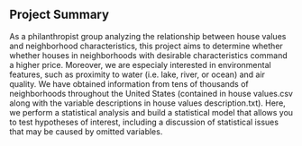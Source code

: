 ## Project Summary

As a philanthropist group analyzing the relationship between house values and neighborhood characteristics, this project aims to determine whether whether houses in neighborhoods with desirable characteristics command a higher price. Moreover, we are especialy interested in environmental features, such as proximity to water (i.e. lake, river, or ocean) and air quality. We have obtained information from tens of thousands of neighborhoods throughout the United States (contained in house values.csv along with the variable descriptions in house values description.txt). Here, we perform a statistical analysis and build a statistical model that allows you to test hypotheses of interest, including a discussion of statistical issues that may be caused by omitted variables.
